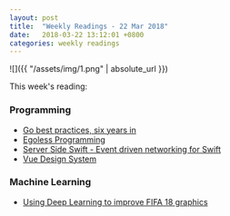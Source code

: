 ```yaml
---
layout: post
title:  "Weekly Readings - 22 Mar 2018"
date:   2018-03-22 13:12:01 +0800
categories: weekly readings
---
```


  ![]({{ "/assets/img/1.png" | absolute_url }})

This week's reading:

### Programming
* [Go best practices, six years in][Go best practices, six years in]
* [Egoless Programming][Egoless Programming]
* [Server Side Swift - Event driven networking for Swift][Server Side Swift - Event driven networking for Swift]
* [Vue Design System][Vue Design System]

### Machine Learning
* [Using Deep Learning to improve FIFA 18 graphics][Using Deep Learning to improve FIFA 18 graphics]

[Go best practices, six years in]:https://peter.bourgon.org/go-best-practices-2016/
[Egoless Programming]:http://hangaroundtheweb.com/2018/03/egoless-programming/
[Vue Design System]:https://vueds.com/example/
[Using Deep Learning to improve FIFA 18 graphics]:https://towardsdatascience.com/using-deep-learning-to-improve-fifa-18-graphics-529ec44ea37e
[Server Side Swift - Event driven networking for Swift]:https://www.youtube.com/watch?v=QJ3WG9kRLMo